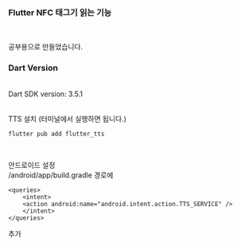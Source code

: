 <h3>Flutter NFC 태그기 읽는 기능 </h3>
<br/>

공부용으로 만들었습니다.

<h3>Dart Version </h3>
<br/>
<div>
Dart SDK version: 3.5.1
</div>

<br/>

TTS 설치 (터미널에서 실행하면 됩니다.)
```
flutter pub add flutter_tts
```

<br/>

안드로이드 설정
<br/>
/android/app/build.gradle 경로에 

```
<queries>
    <intent>
    <action android:name="android.intent.action.TTS_SERVICE" />
    </intent>
</queries>
```
추가
